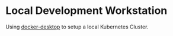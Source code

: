 # Local Development Workstation

Using [docker-desktop](https://www.docker.com/products/docker-desktop) to setup a local Kubernetes Cluster.